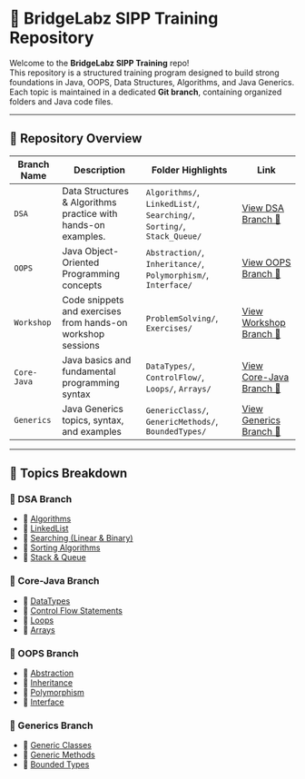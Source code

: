 # 🌉 BridgeLabz SIPP Training Repository

Welcome to the **BridgeLabz SIPP Training** repo!  
This repository is a structured training program designed to build strong foundations in Java, OOPS, Data Structures, Algorithms, and Java Generics. Each topic is maintained in a dedicated **Git branch**, containing organized folders and Java code files.

---

## 📂 Repository Overview

| Branch Name | Description | Folder Highlights | Link |
|-------------|-------------|-------------------|------|
| `DSA`       | Data Structures & Algorithms practice with hands-on examples. | `Algorithms/`, `LinkedList/`, `Searching/`, `Sorting/`, `Stack_Queue/` | [View DSA Branch 🔗](https://github.com/srivastavaC/BridgeLabz-SIPP-Training/tree/DSA) |
| `OOPS`      | Java Object-Oriented Programming concepts | `Abstraction/`, `Inheritance/`, `Polymorphism/`, `Interface/` | [View OOPS Branch 🔗](https://github.com/srivastavaC/BridgeLabz-SIPP-Training/tree/OOPS) |
| `Workshop`  | Code snippets and exercises from hands-on workshop sessions | `ProblemSolving/`, `Exercises/` | [View Workshop Branch 🔗](https://github.com/srivastavaC/BridgeLabz-SIPP-Training/tree/Workshop) |
| `Core-Java` | Java basics and fundamental programming syntax | `DataTypes/`, `ControlFlow/`, `Loops/`, `Arrays/` | [View Core-Java Branch 🔗](https://github.com/srivastavaC/BridgeLabz-SIPP-Training/tree/Core-Java) |
| `Generics`  | Java Generics topics, syntax, and examples | `GenericClass/`, `GenericMethods/`, `BoundedTypes/` | [View Generics Branch 🔗](https://github.com/srivastavaC/BridgeLabz-SIPP-Training/tree/Generics) |

---

## 🧠 Topics Breakdown

### 🔸 DSA Branch
- 📁 [Algorithms](https://github.com/srivastavaC/BridgeLabz-SIPP-Training/tree/DSA/Algorithms)
- 📁 [LinkedList](https://github.com/srivastavaC/BridgeLabz-SIPP-Training/tree/DSA/LinkedList)
- 📁 [Searching (Linear & Binary)](https://github.com/srivastavaC/BridgeLabz-SIPP-Training/tree/DSA/Searching)
- 📁 [Sorting Algorithms](https://github.com/srivastavaC/BridgeLabz-SIPP-Training/tree/DSA/Sorting)
- 📁 [Stack & Queue](https://github.com/srivastavaC/BridgeLabz-SIPP-Training/tree/DSA/Stack_Queue)

### 🔸 Core-Java Branch
- 📁 [DataTypes](https://github.com/srivastavaC/BridgeLabz-SIPP-Training/tree/Core-Java/DataTypes)
- 📁 [Control Flow Statements](https://github.com/srivastavaC/BridgeLabz-SIPP-Training/tree/Core-Java/ControlFlow)
- 📁 [Loops](https://github.com/srivastavaC/BridgeLabz-SIPP-Training/tree/Core-Java/Loops)
- 📁 [Arrays](https://github.com/srivastavaC/BridgeLabz-SIPP-Training/tree/Core-Java/Arrays)

### 🔸 OOPS Branch
- 📁 [Abstraction](https://github.com/srivastavaC/BridgeLabz-SIPP-Training/tree/OOPS/Abstraction)
- 📁 [Inheritance](https://github.com/srivastavaC/BridgeLabz-SIPP-Training/tree/OOPS/Inheritance)
- 📁 [Polymorphism](https://github.com/srivastavaC/BridgeLabz-SIPP-Training/tree/OOPS/Polymorphism)
- 📁 [Interface](https://github.com/srivastavaC/BridgeLabz-SIPP-Training/tree/OOPS/Interface)

### 🔸 Generics Branch
- 📁 [Generic Classes](https://github.com/srivastavaC/BridgeLabz-SIPP-Training/tree/Generics/GenericClass)
- 📁 [Generic Methods](https://github.com/srivastavaC/BridgeLabz-SIPP-Training/tree/Generics/GenericMethods)
- 📁 [Bounded Types](https://github.com/srivastavaC/BridgeLabz-SIPP-Training/tree/Generics/BoundedTypes)
